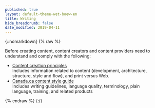 ```yaml
---
published: true
layout: default-theme-wet-boew-en
title: Writing
hide_breadcrumb: false
date_modified: 2019-04-11
---
```

{::nomarkdown}
{% raw %}
<p>Before creating content, content creators and content providers need to understand and comply with the following: </p>
  <ul class="lst-spcd">
    <li><a href="prncpls-en.html">Content creation principles</a><br>
      Includes information related to content (development, architecture, structure, style and flow), and print versus Web.</li>
    <li><a href="https://www.canada.ca/en/treasury-board-secretariat/services/government-communications/canada-content-style-guide.html">Canada.ca content style guide</a><br>
      Includes writing guidelines, language quality, terminology, plain language, training, and related products</li>
  </ul>
{% endraw %}
{:/}
